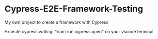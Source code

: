 # Cypress-E2E-Framework-Testing
My own project to create a framework with Cypress

Exceute cypress writing: "npm run cypress:open" on your vscode terminal
